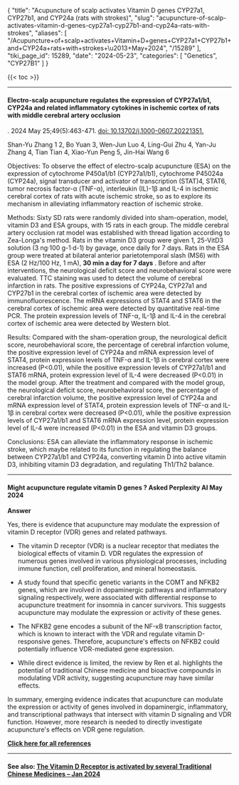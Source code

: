{
  "title": "Acupuncture of scalp activates Vitamin D genes CYP27a1, CYP27b1, and CYP24a (rats with strokes)",
  "slug": "acupuncture-of-scalp-activates-vitamin-d-genes-cyp27a1-cyp27b1-and-cyp24a-rats-with-strokes",
  "aliases": [
    "/Acupuncture+of+scalp+activates+Vitamin+D+genes+CYP27a1+CYP27b1+and+CYP24a+rats+with+strokes+\u2013+May+2024",
    "/15289"
  ],
  "tiki_page_id": 15289,
  "date": "2024-05-23",
  "categories": [
    "Genetics",
    "CYP27B1"
  ]
}

{{< toc >}}

---

#### Electro-scalp acupuncture regulates the expression of CYP27a1/b1, CYP24a and related inflammatory cytokines in ischemic cortex of rats with middle cerebral artery occlusion

. 2024 May 25;49(5):463-471. [doi: 10.13702/j.1000-0607.20221351.](https://doi.org/10.13702/j.1000-0607.20221351.)

Shan-Yu Zhang 1 2, Bo Yuan 3, Wen-Jun Luo 4, Ling-Gui Zhu 4, Yan-Ju Zhang 4, Tian Tian 4, Xiao-Yun Peng 5, Jin-Hai Wang 6

Objectives: To observe the effect of electro-scalp acupuncture (ESA) on the expression of cytochrome P450a1/b1 (CYP27a1/b1), cytochrome P45024a (CYP24a), signal transducer and activator of transcription (STAT)4, STAT6, tumor necrosis factor-α (TNF-α), interleukin (IL)-1β and IL-4 in ischemic cerebral cortex of rats with acute ischemic stroke, so as to explore its mechanism in alleviating inflammatory reaction of ischemic stroke.

Methods: Sixty SD rats were randomly divided into sham-operation, model, vitamin D3 and ESA groups, with 15 rats in each group. The middle cerebral artery occlusion rat model was established with thread ligation according to Zea-Longa's method. Rats in the vitamin D3 group were given 1, 25-VitD3 solution (3 ng·100 g-1·d-1) by gavage, once daily for 7 days. Rats in the ESA group were treated at bilateral anterior parietotemporal slash (MS6) with ESA (2 Hz/100 Hz, 1 mA),  **30 min a day for 7 days** . Before and after interventions, the neurological deficit score and neurobehavioral score were evaluated. TTC staining was used to detect the volume of cerebral infarction in rats. The positive expressions of CYP24a, CYP27a1 and CYP27b1 in the cerebral cortex of ischemic area were detected by immunofluorescence. The mRNA expressions of STAT4 and STAT6 in the cerebral cortex of ischemic area were detected by quantitative real-time PCR. The protein expression levels of TNF-α, IL-1β and IL-4 in the cerebral cortex of ischemic area were detected by Western blot.

Results: Compared with the sham-operation group, the neurological deficit score, neurobehavioral score, the percentage of cerebral infarction volume, the positive expression level of CYP24a and mRNA expression level of STAT4, protein expression levels of TNF-α and IL-1β in cerebral cortex were increased (P<0.01), while the positive expression levels of CYP27a1/b1 and STAT6 mRNA, protein expression level of IL-4 were decreased (P<0.01) in the model group. After the treatment and compared with the model group, the neurological deficit score, neurobehavioral score, the percentage of cerebral infarction volume, the positive expression level of CYP24a and mRNA expression level of STAT4, protein expression levels of TNF-α and IL-1β in cerebral cortex were decreased (P<0.01), while the positive expression levels of CYP27a1/b1 and STAT6 mRNA expression level, protein expression level of IL-4 were increased (P<0.01) in the ESA and vitamin D3 groups.

Conclusions: ESA can alleviate the inflammatory response in ischemic stroke, which maybe related to its function in regulating the balance between CYP27a1/b1 and CYP24a, converting vitamin D into active vitamin D3, inhibiting vitamin D3 degradation, and regulating Th1/Th2 balance.

---

#### Might acupuncture regulate vitamin D genes ? Asked Perplexity AI May 2024

 **Answer** 

Yes, there is evidence that acupuncture may modulate the expression of vitamin D receptor (VDR) genes and related pathways.

* The vitamin D receptor (VDR) is a nuclear receptor that mediates the biological effects of vitamin D. VDR regulates the expression of numerous genes involved in various physiological processes, including immune function, cell proliferation, and mineral homeostasis.

* A study found that specific genetic variants in the COMT and NFKB2 genes, which are involved in dopaminergic pathways and inflammatory signaling respectively, were associated with differential response to acupuncture treatment for insomnia in cancer survivors. This suggests acupuncture may modulate the expression or activity of these genes.

* The NFKB2 gene encodes a subunit of the NF-κB transcription factor, which is known to interact with the VDR and regulate vitamin D-responsive genes. Therefore, acupuncture's effects on NFKB2 could potentially influence VDR-mediated gene expression.

* While direct evidence is limited, the review by Ren et al. highlights the potential of traditional Chinese medicine and bioactive compounds in modulating VDR activity, suggesting acupuncture may have similar effects.

In summary, emerging evidence indicates that acupuncture can modulate the expression or activity of genes involved in dopaminergic, inflammatory, and transcriptional pathways that intersect with vitamin D signaling and VDR function. However, more research is needed to directly investigate acupuncture's effects on VDR gene regulation.

 **[Click here for all references](https://www.perplexity.ai/search/Might-acupuncture-regulate-B7EFDQAcTBCCaTrox9EdOw)** 

---

#### See also: [The Vitamin D Receptor is activated by several Traditional Chinese Medicines – Jan 2024](/posts/the-vitamin-d-receptor-is-activated-by-several-traditional-chinese-medicines)
